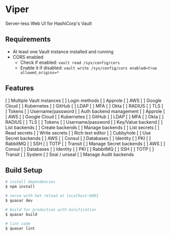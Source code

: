 # Viper
Server-less Web UI for HashiCorp's Vault

## Requirements
* At least one Vault instance installed and running
* CORS enabled
	* Check if enabled: `vault read /sys/config/cors`
	* Enable it if disabled: `vault write /sys/config/cors enabled=true allowed_origins=*`

## Features
[ ] Multiple Vault instances
[ ] Login methods
	[ ] Approle
	[ ] AWS
	[ ] Google Cloud
	[ ] Kubernetes
	[ ] GitHub
	[ ] LDAP
	[ ] MFA
	[ ] Okta
	[ ] RADIUS
	[ ] TLS
	[ ] Tokens
	[ ] Username/password
[ ] Auth backend management
	[ ] Approle
	[ ] AWS
	[ ] Google Cloud
	[ ] Kubernetes
	[ ] GitHub
	[ ] LDAP
	[ ] MFA
	[ ] Okta
	[ ] RADIUS
	[ ] TLS
	[ ] Tokens
	[ ] Username/password
[ ] Key/Value backend
	[ ] List backends
	[ ] Create backends
	[ ] Manage backends
	[ ] List secrets
	[ ] Read secrets
	[ ] Write secrets
	[ ] Rich text editor
	[ ] Cubbyhole
[ ] Use Secret backends
	[ ] AWS
	[ ] Consul
	[ ] Databases
	[ ] Identity
	[ ] PKI
	[ ] RabbitMQ
	[ ] SSH
	[ ] TOTP
	[ ] Transit
[ ] Manage Secret backends
	[ ] AWS
	[ ] Consul
	[ ] Databases
	[ ] Identity
	[ ] PKI
	[ ] RabbitMQ
	[ ] SSH
	[ ] TOTP
	[ ] Transit
[ ] System
	[ ] Seal / unseal
	[ ] Manage Audit backends

## Build Setup

``` bash
# install dependencies
$ npm install

# serve with hot reload at localhost:8081
$ quasar dev

# build for production with minification
$ quasar build

# lint code
$ quasar lint
```
